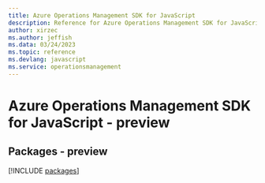 ```yaml
---
title: Azure Operations Management SDK for JavaScript
description: Reference for Azure Operations Management SDK for JavaScript
author: xirzec
ms.author: jeffish
ms.data: 03/24/2023
ms.topic: reference
ms.devlang: javascript
ms.service: operationsmanagement
---
```

# Azure Operations Management SDK for JavaScript - preview
## Packages - preview
[!INCLUDE [packages](operations-management-index.md)]